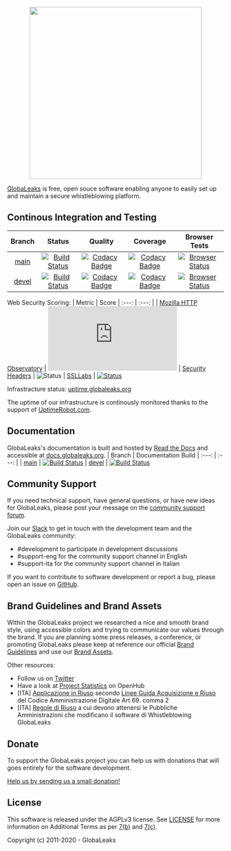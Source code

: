 <p align="center">
  <img src="/brand/assets/globaleaks-logo-color.png" width="400">
</p>

[GlobaLeaks](https://www.globaleaks.org/) is free, open souce software enabling anyone to easily set up and maintain a secure whistleblowing platform.

## Continous Integration and Testing
| Branch | Status | Quality | Coverage | Browser Tests
| :---: | :---: | :---: | :---: | :---: |
| [main](https://github.com/globaleaks/GlobaLeaks/tree/main) | [![Build Status](https://travis-ci.org/globaleaks/GlobaLeaks.svg?branch=main)](https://travis-ci.org/globaleaks/GlobaLeaks) | [![Codacy Badge](https://api.codacy.com/project/badge/Grade/4e072e7e5287478fa56468f3719d94ef?branch=main)](https://www.codacy.com/app/GlobaLeaks/GlobaLeaks) | [![Codacy Badge](https://api.codacy.com/project/badge/Coverage/4e072e7e5287478fa56468f3719d94ef?branch=main)](https://www.codacy.com/app/GlobaLeaks/GlobaLeaks) | [![Browser Status](https://badges.herokuapp.com/sauce/globaleaks?tag=main&labels=none)](https://saucelabs.com/u/globaleaks)
| [devel](https://github.com/globaleaks/GlobaLeaks/tree/devel) | [![Build Status](https://travis-ci.org/globaleaks/GlobaLeaks.svg?branch=devel)](https://travis-ci.org/globaleaks/GlobaLeaks) | [![Codacy Badge](https://api.codacy.com/project/badge/Grade/4e072e7e5287478fa56468f3719d94ef?branch=devel)](https://www.codacy.com/app/GlobaLeaks/GlobaLeaks) | [![Codacy Badge](https://api.codacy.com/project/badge/Coverage/4e072e7e5287478fa56468f3719d94ef?branch=devel)](https://www.codacy.com/app/GlobaLeaks/GlobaLeaks) | [![Browser Status](https://badges.herokuapp.com/sauce/globaleaks?tag=devel&labels=none)](https://saucelabs.com/u/globaleaks)

Web Security Scoring:
| Metric | Score
| :---: | :---: |
| [Mozilla HTTP Observatory](https://observatory.mozilla.org/) | ![Status](https://img.shields.io/mozilla-observatory/grade/try.globaleaks.org?publish)
| [Security Headers](https://securityheaders.com/) | ![Status](https://img.shields.io/security-headers?url=https%3A%2F%2Ftry.globaleaks.org)
| [SSLLabs](https://www.ssllabs.com/ssltest/) | [![Status](https://img.shields.io/static/v1?label=SSLLabs&message=A%2B&color=%3CCOLOR%3E)](https://www.ssllabs.com/ssltest/analyze.html?d=try.globaleaks.org&latest)

Infrastracture status: [uptime.globaleaks.org](https://uptime.globaleaks.org)

The uptime of our infrastructure is continously monitored thanks to the support of [UptimeRobot.com](https://uptimerobot.com/).

## Documentation
GlobaLeaks's documentation is built and hosted by [Read the Docs](https://readthedocs.org) and accessible at [docs.globaleaks.org](https://docs.globaleaks.org).
| Branch | Documentation Build
| :---: | :---:  |
| [main](https://github.com/globaleaks/GlobaLeaks/tree/main) | [![Build Status](https://readthedocs.org/projects/globaleaks/badge/?version=main&style=flat)](https://docs.globaleaks.org/en/main/)
| [devel](https://github.com/globaleaks/GlobaLeaks/tree/devel) | [![Build Status](https://readthedocs.org/projects/globaleaks/badge/?version=devel&style=flat)](https://docs.globaleaks.org/en/devel/)

## Community Support
If you need technical support, have general questions, or have new ideas for GlobaLeaks, please post your message on the [community support forum](https://forum.globaleaks.org/).

Join our [Slack](https://slack.globaleaks.org) to get in touch with the development team and the GlobaLeaks community:
* #development to participate in development discussions
* #support-eng for the community support channel in English
* #support-ita for the community support channel in Italian

If you want to contribute to software development or report a bug, please open an issue on [GitHub](https://github.com/globaleaks/GlobaLeaks/issues/).

## Brand Guidelines and Brand Assets
Within the GlobaLeaks project we researched a nice and smooth brand style, using accessible colors and trying to communicate our values through the brand.
If you are planning some press releases, a conference, or promoting GlobaLeaks please keep at reference our official [Brand Guidelines](https://github.com/globaleaks/GlobaLeaks/blob/main/brand/globaleaks-brand-guidelines.pdf) and use our [Brand Assets](https://github.com/globaleaks/GlobaLeaks/blob/main/brand/assets/).

Other resources:
* Follow us on [Twitter](https://twitter.com/globaleaks)
* Have a look at [Project Statistics](https://www.openhub.net/p/globaleaks) on OpenHub
* [ITA] [Applicazione in Riuso](https://developers.italia.it/it/software/globaleaks-globaleaks-f22648.html) secondo [Linee Guida Acquisizione e Riuso](https://docs.italia.it/italia/developers-italia/lg-acquisizione-e-riuso-software-per-pa-docs/it/stabile/) del Codice Amministrazione Digitale Art 69. comma 2
* [ITA] [Regole di Riuso](https://globaleaks.org/it/anticorruzione/regole-di-riuso-a-cui-devono-attenersi-le-pubbliche-amministrazioni-che-modificano-il-software-di-whistleblowing-globaleaks/) a cui devono attenersi le Pubbliche Amministrazioni che modificano il software di Whistleblowing GlobaLeaks

## Donate
To support the GlobaLeaks project you can help us with donations that will goes entirely for the software development.

[Help us by sending us a small donation!](https://www.globaleaks.org/donate)

## License
This software is released under the AGPLv3 license. See [LICENSE](https://github.com/globaleaks/GlobaLeaks/blob/main/LICENSE) for more information on Additional Terms as per [7(b)](https://github.com/globaleaks/GlobaLeaks/blob/main/LICENSE#L684) and [7(c)](https://github.com/globaleaks/GlobaLeaks/blob/main/LICENSE#L713).

Copyright (c) 2011-2020 - GlobaLeaks
